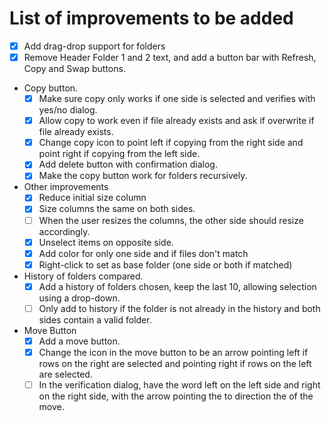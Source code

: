 # List of improvements to be added

- [X] Add drag-drop support for folders
- [X] Remove Header Folder 1 and 2 text, and add a button bar with Refresh, Copy and Swap buttons.
- Copy button.
  - [X] Make sure copy only works if one side is selected and verifies with yes/no dialog.
  - [X] Allow copy to work even if file already exists and ask if overwrite if file already exists.
  - [X] Change copy icon to point left if copying from the right side and point right if copying from the left side.
  - [X] Add delete button with confirmation dialog.
  - [X] Make the copy button work for folders recursively.
- Other improvements
  - [X] Reduce initial size column
  - [X] Size columns the same on both sides.
  - [ ] When the user resizes the columns, the other side should resize accordingly.
  - [X] Unselect items on opposite side.
  - [X] Add color for only one side and if files don't match
  - [X] Right-click to set as base folder (one side or both if matched)
- History of folders compared.
  - [X] Add a history of folders chosen, keep the last 10, allowing selection using a drop-down.
  - [ ] Only add to history if the folder is not already in the history and both sides contain a valid folder.
- Move Button
  - [X] Add a move button.
  - [X] Change the icon in the move button to be an arrow pointing left if rows on the right are selected and pointing right if rows on the left are selected.
  - [ ] In the verification dialog, have the word left on the left side and right on the right side, with the arrow pointing the to direction the of the move.